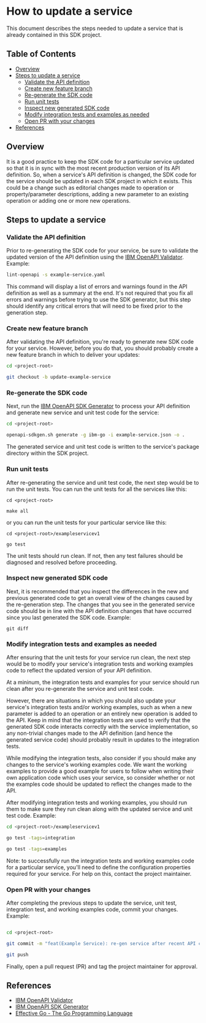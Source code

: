 # How to update a service
This document describes the steps needed to update a service that is already contained in this SDK project.

## Table of Contents
<!--
  The TOC below is generated using the `markdown-toc` node package.

      https://github.com/jonschlinkert/markdown-toc

  You should regenerate the TOC after making changes to this file.

      npx markdown-toc -i update_service.md
  -->

<!-- toc -->

- [Overview](#overview)
- [Steps to update a service](#steps-to-update-a-service)
  * [Validate the API definition](#validate-the-api-definition)
  * [Create new feature branch](#create-new-feature-branch)
  * [Re-generate the SDK code](#re-generate-the-sdk-code)
  * [Run unit tests](#run-unit-tests)
  * [Inspect new generated SDK code](#inspect-new-generated-sdk-code)
  * [Modify integration tests and examples as needed](#modify-integration-tests-and-examples-as-needed)
  * [Open PR with your changes](#open-pr-with-your-changes)
- [References](#references)

<!-- tocstop -->

## Overview 
It is a good practice to keep the SDK code for a particular service updated so that it is in sync
with the most recent production version of its API definition.
So, when a service's API definition is changed, the SDK code for the service should be updated in
each SDK project in which it exists.
This could be a change such as editorial changes made to operation or property/parameter descriptions, adding
a new parameter to an existing operation or adding one or more new operations.

## Steps to update a service

### Validate the API definition
Prior to re-generating the SDK code for your service, be sure to validate the updated version of the API definition
using the [IBM OpenAPI Validator](https://github.com/IBM/openapi-validator).
Example:
```sh
lint-openapi -s example-service.yaml
```
This command will display a list of errors and warnings found in the API definition
as well as a summary at the end.
It's not required that you fix all errors and warnings before trying to use the SDK generator, but
this step should identify any critical errors that will need to be fixed prior to the generation step.


### Create new feature branch
After validating the API definition, you're ready to generate new SDK code for your service.
However, before you do that, you should probably create a new feature branch in which to deliver your updates:

```sh
cd <project-root>

git checkout -b update-example-service
```


### Re-generate the SDK code
Next, run the [IBM OpenAPI SDK Generator](https://github.ibm.com/CloudEngineering/openapi-sdkgen) to process your API definition and generate new service and unit test code
for the service:
```sh
cd <project-root>

openapi-sdkgen.sh generate -g ibm-go -i example-service.json -o .
```
The generated service and unit test code is written to the service's package directory within the SDK project.


### Run unit tests
After re-generating the service and unit test code, the next step would be
to run the unit tests.
You can run the unit tests for all the services like this:

```
cd <project-root>

make all
```

or you can run the unit tests for your particular service like this:

```
cd <project-root>/exampleservicev1

go test
```

The unit tests should run clean.  If not, then any test failures should be diagnosed and resolved
before proceeding.


### Inspect new generated SDK code
Next, it is recommended that you inspect the differences in the new and previous generated code to
get an overall view of the changes caused by the re-generation step.   The changes that you see in the
generated service code should be in line with the API definition changes that have occurred since you last
generated the SDK code.
Example:
```
git diff
```


### Modify integration tests and examples as needed
After ensuring that the unit tests for your service run clean, the next step would be to modify
your service's integration tests and working examples code to reflect the updated version of
your API definition.

At a mininum, the integration tests and examples for your service should run clean after you
re-generate the service and unit test code.

However, there are situations in which you should also update your service's integration tests
and/or working examples, such as when a new parameter is added to an operation or an entirely new
operation is added to the API.  Keep in mind that the integration tests are used to verify that the
generated SDK code interacts correctly with the service implementation, so any non-trivial changes
made to the API definition (and hence the generated service code) should probably result in updates
to the integration tests.

While modifying the integration tests, also consider if you should make any changes to the service's
working examples code.  We want the working examples to provide a good example for users
to follow when writing their own application code which uses your service, so consider whether or not
the examples code should be updated to reflect the changes made to the API.

After modifying integration tests and working examples, you should run them to make sure they run
clean along with the updated service and unit test code.
Example:
```sh
cd <project-root>/exampleservicev1

go test -tags=integration

go test -tags=examples
```

Note: to successfully run the integration tests and working examples code for a particular service,
you'll need to define the configuration properties required for your service.  For help on this,
contact the project maintainer.

### Open PR with your changes
After completing the previous steps to update the service, unit test, integration test, and working examples
code, commit your changes. Example:
```sh

cd <project-root>

git commit -m "feat(Example Service): re-gen service after recent API changes"

git push
```

Finally, open a pull request (PR) and tag the project maintainer for approval.


## References
- [IBM OpenAPI Validator](https://github.com/IBM/openapi-validator)
- [IBM OpenAPI SDK Generator](https://github.ibm.com/CloudEngineering/openapi-sdkgen)
- [Effective Go - The Go Programming Language](https://golang.org/doc/effective_go)